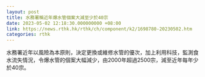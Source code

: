 ```yaml
---
layout: post
title: 水務署稱近年爆水管個案大減至少於40宗
date: 2023-05-02 12:18:30.000000000 +08:00
link: https://news.rthk.hk/rthk/ch/component/k2/1698780-20230502.htm
categories: rthk
---
```


水務署近年以風險為本原則，決定更換或維修水管的優次，加上利用科技，監測食水流失情況，令爆水管的個案大幅減少，由2000年超過2500宗，減至近年每年少於40宗。
